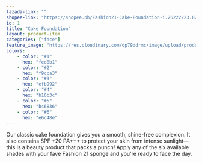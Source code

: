 ```yaml
---
lazada-link: ""
shopee-link: "https://shopee.ph/Fashion21-Cake-Foundation-i.26222223.826165377"
id: 1
title: "Cake Foundation"
layout: product-item
categories: ["face"]
feature_image: "https://res.cloudinary.com/dp79ddrmc/image/upload/products/cakeFoundation.jpg"
colors:
    - color: "#1"
      hex: "fed8b1"
    - color: "#2"
      hex: "f9cca3"
    - color: "#3"
      hex: "efb992"
    - color: "#4"
      hex: "b16b3c"
    - color: "#5"
      hex: "b46836"
    - color: "#6"
      hex: "e6c48e"
---
```

Our classic cake foundation gives you a smooth, shine-free complexion. It also contains SPF +20 PA+++ to protect your skin from intense sunlight—this is a beauty product that packs a punch!  Apply any of the six available shades with your fave Fashion 21 sponge and you're ready to face the day.